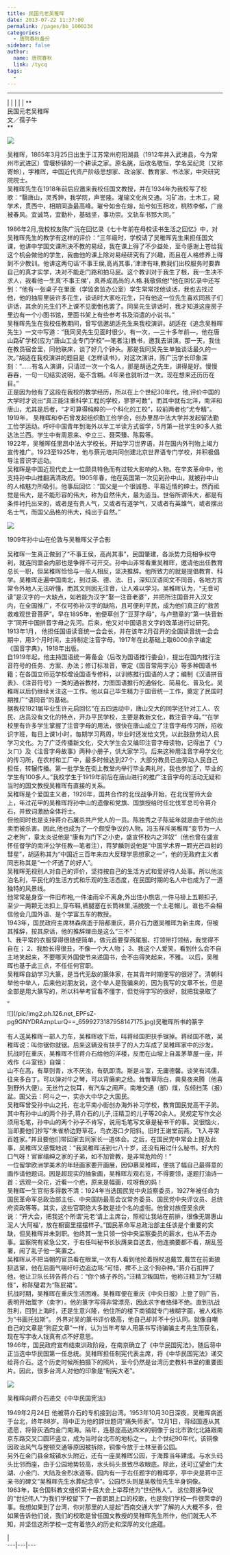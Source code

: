 ```yaml
---
title: 民国元老吴稚晖
date: 2013-07-22 11:37:00
permalink: /pages/bb_1000234
categories: 
  - 唐院春秋备份
sidebar: false
author: 
  name: 唐院春秋
  link: /tycq
tags: 
  - 
---
```


* * *

  
|  |  |  |  |  **  
民国元老吴稚晖  
文／孺子牛  
**  

![](/pic/img1.ph.126.net_ZFuOh-bK047kJ8pH_veYgQ==_6597240190960946533.jpg)

吴稚晖，1865年3月25日出生于江苏常州府阳湖县（1912年并入武进县，今为常州市武进区）雪堰桥镇的一个耕读之家。原名脁，后改名敬恒，学名吴纪灵（又称寄蛉），字稚晖，中国近代资产阶级思想家、政治家、教育家、书法家，中央研究院院士。  
吴稚晖先生在1918年前后应邀来我校任国文教授，并在1934年为我校写了校歌：“翳唐山，灵秀鈡，我学院，声誉隆。灌输文化尚交通。习矿冶，土木工，窥学术，贯西中，相期同造最高峰。璀兮如金在熔，灿兮如玉相攻，桃秾李郁，广座被春风。宜诚笃，宜勤朴，基础坚，事功崇。文轨车书郅大同。”  
  
1986年2月,我校校友陈广沅在回忆录《七十年前在母校读书生活之回忆》中，对吴稚晖先生的教学有这样的评价：“三年级时，学校请了吴稚晖先生来担任国文课，他讲中学国文课所决不教的易经，我在课上得了不少益处，至今感谢上苍给我这个机会做他的学生，我由他的课上除对易经研究有了兴趣，而且在人格修养上得到不少教训。他讲这两句话‘不事王侯,高尚其事，’津津有味,教我们出校服务时要靠自己的真才实学，决对不能走门路和拍马屁。这个教训对于我生了根，我一生决不求人，我看他一生真‘不事王侯’，真养成高尚的人格.我敬佩他!”他在回忆录中还写到：“他有一张桌子在里面（学监舍监办公室）学生常常找他谈话，我也去找过他，他的抽屉里装许多花生，谈话时大家吃花生，只有他这一位先生喜欢同孩子们讲话，其余的先生们不上课不见面倒也罢了。同吴先生讲话时，我才知道这座房子里边有一个小图书馆，里面书架上有些参考书及消遣的小说书。”  
吴稚晖先生在我校任教期间，曾写信邀胡适先生来我校演讲。胡适在《追念吴稚晖先生》一文中写道：“我同吴先生见面时很少。有一次，—三十多年前—，他在唐山路矿学校(应为“唐山工业专门学校”—笔者注)教书，邀我去讲演。那一天，我住在教员宿舍里，同他联床，谈了好几个钟头。那是我同吴先生单独谈话最久的一次。”胡适在我校演讲的题目是《怎样读书》，对这次演讲，陈广沅学长印象深刻：“……有名人演讲，只请过一次一个名人，那是胡适之先生，讲得是好。慢慢吞吞，一句一句结实说明，毫不含糊。4年来也就听过一次。现在想来还历历在目。”  
正是因为他有了这段在我校的教学经历，所以在上个世纪30年代，他,评价中国的大学时才说出“真正能注重科学工程的学校，寥寥可数”，而其中就有北洋，南洋和唐山，尤其是后者，“才可算得纯粹的一个科化的工校”，较前两者也“尤专精”。  
1919年，
吴稚晖和李石曾发起组织勤工俭学会，创办里昂中法大学并发起留法勤工俭学运动。呼吁中国青年到海外以半工半读方式留学，5月第一批学生90多人抵达法兰西。学生中有周恩来、李立三、聂荣臻、陈毅等。  
1922年，吴稚晖任里昂中法大学校长。开始学习世界语，并在国内外刊物上竭力宣传推广。1923至1925年，他与蔡元培共同创建北京世界语专门学校，并积极倡导注音识字运动。  
吴稚晖是中国近现代史上一位颇具特色而有过较大影响的人物。在辛亥革命中，他支持孙中山推翻满清政府。1905年春，他在英国第一次见到孙中山，就被孙中山的人格魅力所吸引。他事后回忆：“国父是一个很诚恳、平易近情的绅士。然而祗觉是伟大，是不能形容的伟大，称为自然伟大，最为适当。世俗所谓伟大，都是有条件衬托出来的，或者是有贵人气，又或者有道学气，又或者有英雄气，或者摆出名士气，而国父品格的伟大，纯出于自然。”  

![](/pic/img2.ph.126.net_qYlDKjmW5fRrL_7Dhw4kPg==_6597970266681327509.jpg)

1909年孙中山在伦敦与吴稚晖父子合影

  
吴稚晖一生真正做到了“不事王侯，高尚其事”，民国肇建，各派势力竞相争权夺利，就连同盟会内部也是争得不可开交。孙中山非常看重吴稚晖，邀请他出任教育总长一职，但吴稚晖恰恰与一般人相反，坚决推辞。他所致力的就是提倡教育、科学。吴稚晖走遍中国南北，到过英、德、法、日，深知汉语同文不同音，各地方言常令外地人无法听懂，而其文则因无注音，让人难以学习。吴稚晖认为，“无音可读”是汉字的一大缺点，如若能为汉字“娶一注音老婆”，并把所注国音并入汉文内，在全国推广，不仅可弥补汉字的缺陷，且可便利平民，成为他们真正的“救苦救难观世音菩萨”。早在1895年，他便草创了“豆芽字母”，与卢戆章的“第一快音新字”同开中国拼音字母之先河。后来，他又对中国语言文字的改革进行过研究。1913年1月，
他担任国语读音统一会会长，并在该年2月召开的全国读音统一会会期中，用3个月时间，主持制定注音字母。1917年在此基础上取6000余字编定《国音字典》，1918年出版。  
自1919年起，他主持国语统一筹备会（后改为国语推行委会），提出在国内推行注音符号的任务、方案、办法；修订标准音，审定《国音常用字沁》等多种国语书籍；在各国立师范学校增设国语专修科，以训练推行国语的人才；编制《汉语拼音表》、《注音符号》一类的通谷教材，力图国语推行的通俗化、简易化、普及化。吴稚晖以后仍继续关注这一工作。他以自己毕生精力于国音统一工作，奠定了民国时期推广“语同音”的基础。  
据我校1921届毕业生许元启回忆“在五四运动中，唐山交大的同学还针对工人、农民、店员没有文化的特点，开办平民学校，主要是教新文化，教注音字母。”“在学校里有许多学生掌握了注音字母的用法，很快在唐山成立了注音字母传习所，招收识字班，每日上课1小时，每期学习两周，毕业时还发给文凭，以此鼓励劳动人民学习文化。为了广泛传播新文化，交大学生会又编印注音字母读物，记得出了《ㄅㄆㄇ》及《注音字母故事》两种小册子，供大家学习。后来这种用注音字母学文化的传习所，在农村和工厂中，最多时候达到27个，大部分教员已由劳动人民自己担任，转辗传播。第一批学生在街上教堂内举行毕业典礼时，我也参加了，毕业的学生有100多人。”我校学生于1919年前后在唐山进行的推广注音字母的活动无疑和当时的国文教授吴稚晖有直接的关系。  
吴稚晖是个爱国主义者，1926年，国共合作的北伐战争开始，在北伐誓师大会上，年过花甲的吴稚晖将孙中山的遗像和党旗、国旗授给时任北伐军总司令蒋介石，并致词激励全体将士。  
但他同时也是支持蒋介石屠杀共产党人的一员。陈独秀之子陈延年就是由于他的出卖而被杀害。因此,他也成为了一个颇受争议的人物。冯玉祥斥吴稚晖“变节为一人之老狗”，章太炎说他是“康有为门下之小吏，盛宣怀校内之洋奴”（他也曾在盛宣怀任督学的南洋公学任教—笔者注），蒋梦麟则说他是“中国学术界一颗光芒四射的彗星”，胡适称其为“中国近三百年来四大反理学思想家之一”，他的无政府主义者同志称其是“一个坏透了的好人”。  
吴稚晖无视别人对自己的评价，坚持按自己的生活方式和爱好待人处事。所以他淡泊名利，平民化的生活方式和乐观的生活态度，在民国时期的名人中也成为了一道独特的风景线。  
他常常是身穿一件旧布袍,一件油雨伞不离身,外出住小旅店,一件马褂上五颗扣子,至少一两颗无法扣上,穿布鞋,裤腿塞在长筒袜里,活脱脱一个土老帽儿。谁也不会相信他会几国外语、是个学富五车的教授。  
1943年，国民政府主席林森病逝于陪都重庆，蒋介石力邀吴稚晖为新主席，但被其推辞，按其原话，他的推辞理由是这么“三不”：  
1、我平常的衣服穿得很随便简单，做元首要穿燕尾服、打领带打领结，我觉得不自在； 2、我脸长得很丑，不像一个大人物；
3、我这个人爱笑，看到什么会不自主地笑起来，不要哪天外国使节来递国书，会不由得笑起来，不雅。 以后，吴稚晖也基于此三点，不任任何官职。  
吴稚晖自幼学习大篆，是当代无敌的篆体家，在其青年时期便写的很好了。清朝科举他中举人，后来他对朋友说，这个举人是我骗来的，因为我写的文章不长，但是全部是用大篆写的，所以科举考官看不懂字，但觉得字写的很好，就把我录取了
。  

![](/pic/img2.ph.126.net_EPFsZ-
pg9GNYDRAznpLurQ==_6599273187958147175.jpg)吴稚晖所书的篆字

  
有人送吴稚晖一部人力车，吴稚晖收下后，叫蒋经国把扶手锯掉。蒋经国不敢，吴稚晖说：叫你锯你就锯。后来这辆没有扶手了的人力车成了吴稚晖家中的沙发。  
抗战时在重庆，吴稚晖不住蒋介石给他的洋楼，反而在山坡上自盖茅草屋一座，并戏作《斗室铭》自娱：  
山不在高，有草则青，水不厌浊，有矾即清。斯是斗室，无庸德馨。谈笑有鸿儒，往来多白丁。可以弹对牛之琴，可以背癞痢之经。耸臀草际白，粪臭夜来腾（他喜到野外大便）。无丝竹之悦耳，有汽车之闹声。南堆交通（部）煤，东倾扫荡（报）盆。国父云：阿斗之一，实亦大中华之大国民。  
吴稚晖曾受孙中山之托，在北平南小街创办海外补习学校，教育国民党高干子弟。其中有孙中山的两个孙子,蒋介石的儿子,汪精卫的儿子等20余人。吴规定写作文必须用毛笔，孙中山的两个孙子不肯写，说用毛笔写文章是秘书干的事。吴很恼火，当即要他们抄写“朱雀桥边野草花，鸟衣港口夕阳斜。旧时王谢堂前燕，飞入寻常百姓家。”并且要他们带回家去同家长一道体会。之后，在国民党中常会上提及此事，吴稚晖又感慨地说：“我吴稚晖活到七八十岁，还没有用过什么秘书。好大的口气呀！官宦缙绅之家的子弟，如不加管教，是非常危险的！”  
一位留学欧洲学美术的年轻画家要开画展，因仰慕吴稚晖，便挑了幅自己最得意的画作请他题词。因是超现实的抽象画，吴稚晖左观右览，不得要领，遂题打油诗一首：远观一朵花，近看一个疤，原来是幅画，哎呀我的妈！  
吴稚晖一生官衔多得数不清：1924年当选国民党中央监察委员，1927年被任命为国民革命军总政治部主任、中央国防最高会议常务委员、国民党中央评议员、总统府资政等等。其实，这些官职绝大多数是挂个名的虚衔。他曾对族侄吴余庆说：“开大会，把我这个所谓‘元老’请上主席台，照相让我站在前排，很像无锡惠山泥人‘大阿福’，放在橱窗里摆摆样子。”国民革命军总政治部主任该是个重要的实缺，但吴稚晖并未到职。他终其一生只领一份中央监察委员的薪水，也从不去办事。监察院有紧急公文，于右任叫秘书长狄膺亲自送去，他连摘要都不看，胡乱签署，闹了乱子他一笑置之。  
吴稚晖从不把当朝的官员看在眼里,一次有人看到他抡着拐杖追戴笠,戴笠在前面狼狈逃窜，他在后面气喘吁吁边追边骂:“可惜，撵不上这个狗杂种。”蒋介石扣押了他，他让卫队长转告蒋介石：“你个婊子养的。”汪精卫叛国后，他称汪精卫为“汪精怪”，称陈璧君为“陈屁裙”。  
抗战时期，吴稚晖在重庆生活困难。吴稚晖便在重庆《中央日报》上登了则广告，表明开始鬻字（卖字）。他的篆字写得非常漂亮，因此求字者络绎不绝。直到抗战胜利，回到上海时，还是生意兴隆，他住所的楼下商铺就专门裱糊字画，被人戏称为“书画托拉斯”。
外界对吴的篆书评价极高，他自己却并不十分认同。就像自嘲自己的文章是“狗屁文章”一样，认为当年考举人用篆书写诗骗骗主考先生而获名，现在写字收人钱真有点不好意思。  
1946年，国民政府宣布结束训政阶段，在南京确立了《中华民国宪法》，随后蒋中正当选中华民国第一任总统。吴稚晖担任制宪代表主席，将《中华民国宪法》递交给蒋介石。这个历史时候所拍摄下的照片，至今仍然是台湾历史教科书里的重要图片。因此，很多台湾人对他的印象是“制宪大老”。  

![](/pic/img2.ph.126.net_EVKglMe5oepNFQm1ZQKJuQ==_6597353440658613077.jpg)

吴稚晖向蒋介石递交《中华民国宪法》

  
1949年2月24日
他被蒋介石的专机接到台湾。1953年10月30日深夜，吴稚晖病逝于台北，终年88岁。蒋中正为他的辞世题词“痛失师表”。12月1日，蒋经国遵从其遗愿，将骨灰洒向金门南海。隔年，连基座高达四米的铜像于台北市敦化北路跟南京东路交叉口圆环竖立，成为当时台北市的地标之一。上个世纪90年代，该铜像因政治风气与整顿交通等原因被拆除，铜像今放于士林至善公园。  
另外在金门县金城镇水头附近，还有一座吴稚晖公园，于海葬当年建成。与水头码头比邻而座，由于公园地势较高，水头码头景致尽收眼底。除此，还可辽望金门太湖、小金门、大陆及金烈水道等。园内有一于右任题字的稚晖亭，亭中央是蒋中正亲书的碑文“吴稚晖先生水葬纪念亭”。公园尽头则是吴敬恒先生半身铜像。  
1963年，联合国科教文组织第十届大会上举荐他为“世纪伟人”。
这位颇据争议的“世纪伟人”为我们学校留下了一首朗朗上口的校歌，也是我们学校一件很荣幸的事。我想如果到了台湾，你对那里的人提起“西南交通大学”了解的人大概不多，但如果告诉他们说，我们的校歌是曾任国文教授的吴稚晖先生所作，他们就无人不知，并坚信这所学校一定有着悠久的历史和深厚的文化底蕴。  
  
  
  
|  
---|---|---